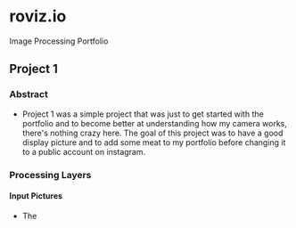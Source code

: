 # roviz.io
Image Processing Portfolio

## Project 1

### Abstract
- Project 1 was a simple project that was just to get started with the portfolio and to become better
at understanding how my camera works, there's nothing crazy here. The goal of this project was to have
a good display picture and to add some meat to my portfolio before changing it to a public account on
instagram.

### Processing Layers

#### Input Pictures
- The 
